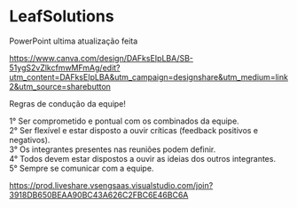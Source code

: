 # LeafSolutions

PowerPoint ultima atualização feita


https://www.canva.com/design/DAFksEIpLBA/SB-51ygS2vZlkcfmwMFmAg/edit?utm_content=DAFksEIpLBA&utm_campaign=designshare&utm_medium=link2&utm_source=sharebutton


Regras de condução da equipe!

1° Ser comprometido e pontual com os combinados da equipe. <br>
2° Ser flexível e estar disposto a ouvir críticas (feedback positivos e negativos).<br>
3° Os integrantes presentes nas reuniões podem definir.<br>
4° Todos devem estar dispostos a ouvir as ideias dos outros integrantes.<br>
5° Sempre se comunicar com a equipe.<br>

https://prod.liveshare.vsengsaas.visualstudio.com/join?3918DB650BEAA90BC43A626C2FBC6E46BC6A
